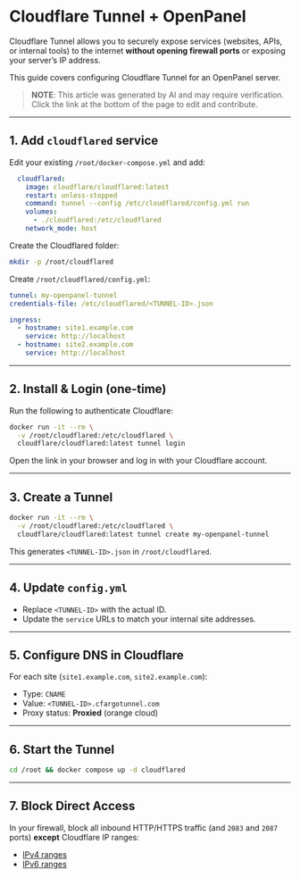 # Cloudflare Tunnel + OpenPanel

Cloudflare Tunnel allows you to securely expose services (websites, APIs, or internal tools) to the internet **without opening firewall ports** or exposing your server’s IP address.

This guide covers configuring Cloudflare Tunnel for an OpenPanel server.

> **NOTE**: This article was generated by AI and may require verification. Click the link at the bottom of the page to edit and contribute.

---

## 1. Add `cloudflared` service

Edit your existing `/root/docker-compose.yml` and add:

```yaml
  cloudflared:
    image: cloudflare/cloudflared:latest
    restart: unless-stopped
    command: tunnel --config /etc/cloudflared/config.yml run
    volumes:
      - ./cloudflared:/etc/cloudflared
    network_mode: host
```

Create the Cloudflared folder:

```bash
mkdir -p /root/cloudflared
```

Create `/root/cloudflared/config.yml`:

```yaml
tunnel: my-openpanel-tunnel
credentials-file: /etc/cloudflared/<TUNNEL-ID>.json

ingress:
  - hostname: site1.example.com
    service: http://localhost
  - hostname: site2.example.com
    service: http://localhost
```

---

## 2. Install & Login (one-time)

Run the following to authenticate Cloudflare:

```bash
docker run -it --rm \
  -v /root/cloudflared:/etc/cloudflared \
  cloudflare/cloudflared:latest tunnel login
```

Open the link in your browser and log in with your Cloudflare account.

---

## 3. Create a Tunnel

```bash
docker run -it --rm \
  -v /root/cloudflared:/etc/cloudflared \
  cloudflare/cloudflared:latest tunnel create my-openpanel-tunnel
```

This generates `<TUNNEL-ID>.json` in `/root/cloudflared`.

---

## 4. Update `config.yml`

* Replace `<TUNNEL-ID>` with the actual ID.
* Update the `service` URLs to match your internal site addresses.

---

## 5. Configure DNS in Cloudflare

For each site (`site1.example.com`, `site2.example.com`):

* Type: `CNAME`
* Value: `<TUNNEL-ID>.cfargotunnel.com`
* Proxy status: **Proxied** (orange cloud)

---

## 6. Start the Tunnel

```bash
cd /root && docker compose up -d cloudflared
```

---

## 7. Block Direct Access

In your firewall, block all inbound HTTP/HTTPS traffic (and `2083` and `2087` ports) **except** Cloudflare IP ranges:

* [IPv4 ranges](https://www.cloudflare.com/ips-v4)
* [IPv6 ranges](https://www.cloudflare.com/ips-v6)
